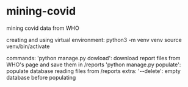 # mining-covid
mining covid data from WHO

creating and using virtual environment:
python3 -m venv venv
source venv/bin/activate


commands:
'python manage.py dowload': download report files from WHO's page and save them in /reports
'python manage.py populate': populate database reading files from /reports
    extra:
        '--delete': empty database before populating